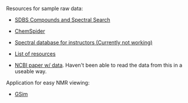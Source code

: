 Resources for sample raw data:

* [SDBS Compounds and Spectral Search](http://sdbs.db.aist.go.jp/sdbs/cgi-bin/cre_search.cgi)

* [ChemSpider](http://www.chemspider.com/)

* [Spectral database for instructors (Currently not working)](https://naturalproductman.wordpress.com/2013/05/20/spectral-database-for-instructors/)

* [List of resources](http://guides.lib.unc.edu/spectroscopy/general)

* [NCBI paper w/ data](https://www.ncbi.nlm.nih.gov/pmc/articles/PMC5497826/).
Haven't been able to read the data from this in a useable way.

Application for easy NMR viewing:

* [GSim](https://sourceforge.net/projects/gsim/)
